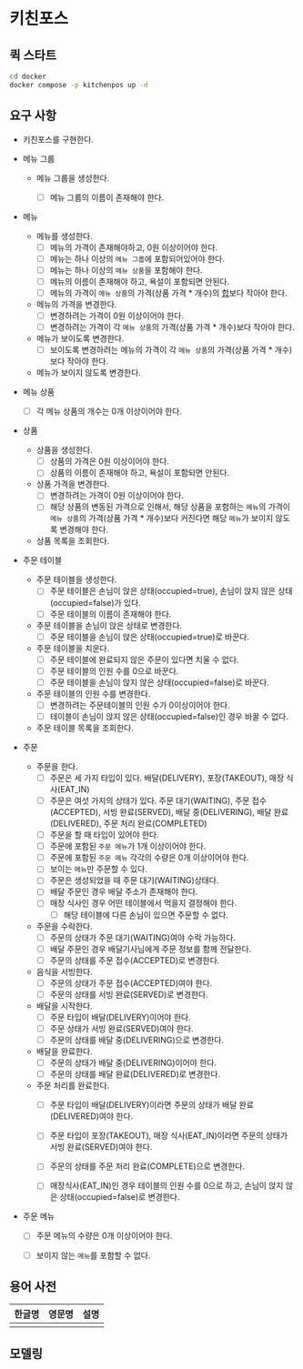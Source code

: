 # 키친포스

## 퀵 스타트

```sh
cd docker
docker compose -p kitchenpos up -d
```

## 요구 사항
- 키친포스를 구현한다.


- 메뉴 그룹
    - 메뉴 그룹을 생성한다.
        - [ ]  메뉴 그룹의 이름이 존재해야 한다.


- 메뉴
    - 메뉴를 생성한다.
        - [ ]  메뉴의 가격이 존재해야하고, 0원 이상이어야 한다.
        - [ ]  메뉴는 하나 이상의 `메뉴 그룹`에 포함되어있어야 한다.
        - [ ]  메뉴는 하나 이상의 `메뉴 상품`을 포함해야 한다.
        - [ ]  메뉴의 이름이 존재해야 하고, 욕설이 포함되면 안된다.
        - [ ]  메뉴의 가격이 `메뉴 상품`의 가격(상품 가격 * 개수)의 <u>합</u>보다 작아야 한다.
    - 메뉴의 가격을 변경한다.
        - [ ]  변경하려는 가격이 0원 이상이어야 한다.
        - [ ]  변경하려는 가격이 각 `메뉴 상품`의 가격(상품 가격 * 개수)보다 작아야 한다.
    - 메뉴가 보이도록 변경한다.
        - [ ]  보이도록 변경하려는 메뉴의 가격이 각 `메뉴 상품`의 가격(상품 가격 * 개수)보다 작아야 한다.
    - 메뉴가 보이지 않도록 변경한다.


- 메뉴 상품
    - [ ]  각 메뉴 상품의 개수는 0개 이상이어야 한다.


- 상품
    - 상품을 생성한다.
        - [ ]  상품의 가격은 0원 이상이어야 한다.
        - [ ]  상품의 이름이 존재해야 하고, 욕설이 포함되면 안된다.
    - 상품 가격을 변경한다.
        - [ ]  변경하려는 가격이 0원 이상이어야 한다.
        - [ ]  해당 상품의 변동된 가격으로 인해서, 해당 상품을 포함하는 `메뉴`의 가격이 `메뉴 상품`의 가격(상품 가격 * 개수)보다 커진다면 해당 `메뉴`가 보이지 않도록 변경해야 한다.
    - 상품 목록을 조회한다.


- 주문 테이블
    - 주문 테이블을 생성한다.
        - [ ]  주문 테이블은 손님이 앉은 상태(occupied=true), 손님이 앉지 않은 상태(occupied=false)가 있다.
        - [ ]  주문 테이블의 이름이 존재해야 한다.
    - 주문 테이블을 손님이 앉은 상태로 변경한다.
        - [ ]  주문 테이블을 손님이 앉은 상태(occupied=true)로 바꾼다.
    - 주문 테이블을 치운다.
        - [ ]  주문 테이블에 완료되지 않은 주문이 있다면 치울 수 없다.
        - [ ]  주문 테이블의 인원 수를 0으로 바꾼다.
        - [ ]  주문 테이블을 손님이 앉지 않은 상태(occupied=false)로 바꾼다.
    - 주문 테이블의 인원 수를 변경한다.
        - [ ]  변경하려는 주문테이블의 인원 수가 0이상이어야 한다.
        - [ ]  테이블이 손님이 앉지 않은 상태(occupied=false)인 경우 바꿀 수 없다.
    - 주문 테이블 목록을 조회한다.


- 주문
    - 주문을 한다.
        - [ ]  주문은 세 가지 타입이 있다. 배달(DELIVERY), 포장(TAKEOUT), 매장 식사(EAT_IN)
        - [ ]  주문은 여섯 가지의 상태가 있다. 주문 대기(WAITING), 주문 접수(ACCEPTED), 서빙 완료(SERVED), 배달 중(DELIVERING), 배달 완료(DELIVERED), 주문 처리 완료(COMPLETED)
        - [ ]  주문을 할 때 타입이 있어야 한다.
        - [ ]  주문에 포함된 `주문 메뉴`가 1개 이상이어야 한다.
        - [ ]  주문에 포함된 `주문 메뉴` 각각의 수량은 0개 이상이어야 한다.
        - [ ]  보이는 `메뉴`만 주문할 수 있다.
        - [ ]  주문은 생성되었을 때 주문 대기(WAITING)상태다.
        - [ ]  배달 주문인 경우 배달 주소가 존재해야 한다.
        - [ ]  매장 식사인 경우 어떤 테이블에서 먹을지 결정해야 한다.
            - [ ]  해당 테이블에 다른 손님이 있으면 주문할 수 없다.
    - 주문을 수락한다.
        - [ ]  주문의 상태가 주문 대기(WAITING)여야 수락 가능하다.
        - [ ]  배달 주문인 경우 배달기사님에게 주문 정보를 함께 전달한다.
        - [ ]  주문의 상태를 주문 접수(ACCEPTED)로 변경한다.
    - 음식을 서빙한다.
        - [ ]  주문의 상태가 주문 접수(ACCEPTED)여야 한다.
        - [ ]  주문의 상태를 서빙 완료(SERVED)로 변경한다.
    - 배달을 시작한다.
        - [ ]  주문 타입이 배달(DELIVERY)이어야 한다.
        - [ ]  주문 상태가 서빙 완료(SERVED)여야 한다.
        - [ ]  주문의 상태를 배달 중(DELIVERING)으로 변경한다.
    - 배달을 완료한다.
        - [ ]  주문의 상태가 배달 중(DELIVERING)이어야 한다.
        - [ ]  주문의 상태를 배달 완료(DELIVERED)로 변경한다.
    - 주문 처리를 완료한다.
        - [ ]  주문 타입이 배달(DELIVERY)이라면 주문의 상태가 배달 완료(DELIVERED)여야 한다.
        - [ ]  주문 타입이 포장(TAKEOUT), 매장 식사(EAT_IN)이라면 주문의 상태가 서빙 완료(SERVED)여야 한다.
        - [ ]  주문의 상태를 주문 처리 완료(COMPLETE)으로 변경한다.
        - [ ]  매장식사(EAT_IN)인 경우 테이블의 인원 수를 0으로 하고, 손님이 앉지 않은 상태(occupied=false)로 변경한다.


- 주문 메뉴
    - [ ]  주문 메뉴의 수량은 0개 이상이어야 한다.
    - [ ]  보이지 않는 `메뉴`를 포함할 수 없다.


## 용어 사전

| 한글명 | 영문명 | 설명 |
| --- | --- | --- |
|  |  |  |

## 모델링
